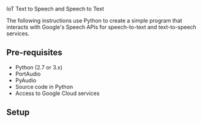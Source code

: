 IoT Text to Speech and Speech to Text 

The following instructions use Python to create a simple
program that interacts with Google's Speech APIs for 
speech-to-text and text-to-speech services.

## Pre-requisites
*  Python (2.7 or 3.x)
*  PortAudio
*  PyAudio
*  Source code in Python
*  Access to Google Cloud services

## Setup 

